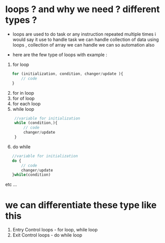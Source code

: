 # loops ? and why we need ? different types ? 

- loops are used to do task or any instruction repeated multiple times i would say 
  it use to handle task we can handle collection of data using loops , collection of array we
  can handle we can so automation also 
  
 - here are the few type of loops with example :
 1) for loop
 ```javascript
    for (initialization, condition, changer/update ){
        // code
    }
 ```
 2) for in loop
 3) for of loop
 4) for each loop
 5) while loop

```javascript
    //variable for initialization
    while (condition,){
        // code
        changer/update
    }
 ```
 6) do while

 ```javascript
    //variable for initialization
    do {
        // code
        changer/update
    }while(condition)
 ``` 
 etc ...

 # we can differentiate these type like this 

 1) Entry Control loops - for loop, while loop
 2) Exit Control loops  - do while loop 